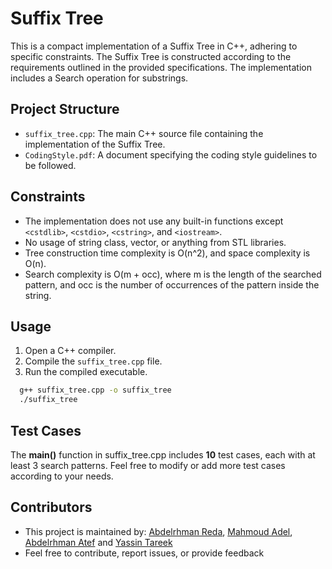 # Suffix Tree 

This is a compact implementation of a Suffix Tree in C++, adhering to specific constraints. The Suffix Tree is constructed according to the requirements outlined in the provided specifications. The implementation includes a Search operation for substrings.

## Project Structure
- `suffix_tree.cpp`: The main C++ source file containing the implementation of the Suffix Tree.
- `CodingStyle.pdf`: A document specifying the coding style guidelines to be followed.
## Constraints

- The implementation does not use any built-in functions except `<cstdlib>`, `<cstdio>`, `<cstring>`, and `<iostream>`.
- No usage of string class, vector, or anything from STL libraries.
- Tree construction time complexity is O(n^2), and space complexity is O(n).
- Search complexity is O(m + occ), where m is the length of the searched pattern, and occ is the number of occurrences of the pattern inside the string.

## Usage

1. Open a C++ compiler.
2. Compile the `suffix_tree.cpp` file.
3. Run the compiled executable.

  ```bash
    g++ suffix_tree.cpp -o suffix_tree
    ./suffix_tree
  ```
## Test Cases
The **main()** function in suffix_tree.cpp includes **10** test cases, each with at least 3 search patterns. Feel free to modify or add more test cases according to your needs.

## Contributors
- This project is maintained by: [Abdelrhman Reda](https://github.com/AbdelrhmanReda17), [Mahmoud Adel](https://github.com/DarkenSoda), [Abdelrhman Atef](https://github.com/AbdoMan19) and [Yassin Tareek](https://github.com/YassinTarekHelmy) 
- Feel free to contribute, report issues, or provide feedback
